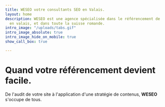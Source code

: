 ```yaml
---
title: WESEO votre consultants SEO en Valais.
layout: home
description: WESEO est une agence spécialisée dans le référencement de site internet
  en valais, et dans toute la suisse romande.
intro_image: "/uploads/tabs.gif"
intro_image_absolute: true
intro_image_hide_on_mobile: true
show_call_box: true

---
```

# Quand votre référencement devient facile.

De l'audit de votre site à l'application d'une stratégie de contenus, **WESEO** s'occupe de tous.